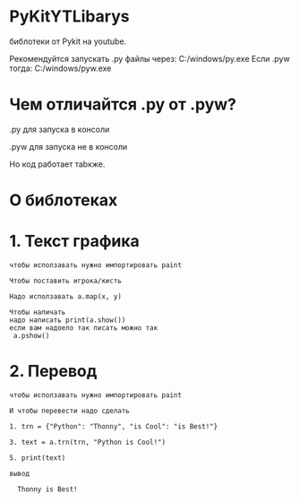 # PyKitYTLibarys
  библотеки от Pykit на youtube.
  
  Рекомендуйтся запускать .py файлы через: C:/windows/py.exe Если .pyw тогда: C:/windows/pyw.exe
# Чем отличайтся .py от .pyw?
  .py для запуска в консоли
  
  .pyw для запуска не в консоли
  
  Но код работает таbкже.
# О библотеках
  # 1. Текст графика
    чтобы исползавать нужно импортировать paint

    Чтобы поставить игрока/кисть

    Надо исползавать a.map(x, y)

    Чтобы напичать
    надо написать print(a.show())
    если вам надоело так писать можно так
     a.pshow()
# 2. Перевод
    чтобы исползавать нужно импортировать paint
  
    И чтобы перевести надо сделать
  
    1. trn = {"Python": "Thonny", "is Cool": "is Best!"}
    
    3. text = a.trn(trn, "Python is Cool!")
     
    5. print(text)
     
    вывод
  
      Thonny is Best!
  
